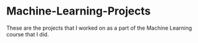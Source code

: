 # Machine-Learning-Projects

These are the projects that I worked on as a part of the Machine Learning course that I did.
